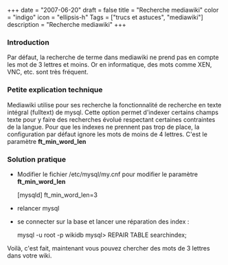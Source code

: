 +++
date = "2007-06-20"
draft = false
title = "Recherche mediawiki"
color = "indigo"
icon = "ellipsis-h"
Tags = ["trucs et astuces", "mediawiki"]
description = "Recherche mediawiki"
+++

### Introduction

Par défaut, la recherche de terme dans mediawiki ne prend pas en compte
les mot de 3 lettres et moins. Or en informatique, des mots comme XEN,
VNC, etc. sont très fréquent.

### Petite explication technique

Mediawiki utilise pour ses recherche la fonctionnalité de recherche en
texte intégral (fulltext) de mysql. Cette option permet d'indexer
certains champs texte pour y faire des recherches évolué respectant
certaines contraintes de la langue. Pour que les indexes ne prennent pas
trop de place, la configuration par défaut ignore les mots de moins de 4
lettres. C'est le paramètre **ft\_min\_word\_len**

### Solution pratique

-   Modifier le fichier /etc/mysql/my.cnf pour modifier le paramètre
    **ft\_min\_word\_len**

    [mysqld]
    ft_min_word_len=3

-   relancer mysql
-   se connecter sur la base et lancer une réparation des index :

    mysql -u root -p wikidb
    mysql> REPAIR TABLE searchindex;

Voilà, c'est fait, maintenant vous pouvez chercher des mots de 3 lettres
dans votre wiki.
